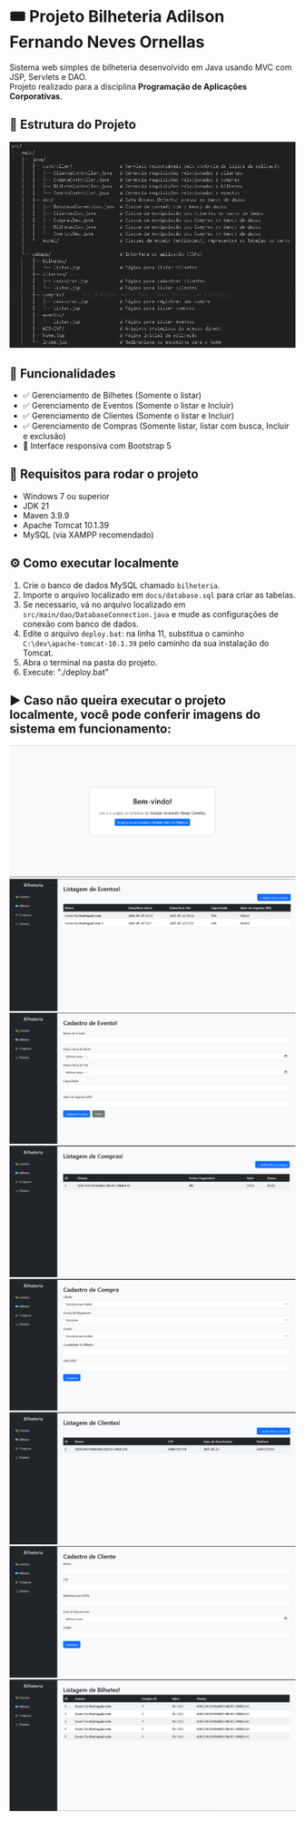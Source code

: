 # 🎟️ Projeto Bilheteria Adilson Fernando Neves Ornellas

Sistema web simples de bilheteria desenvolvido em Java usando MVC com JSP, Servlets e DAO.  
Projeto realizado para a disciplina **Programação de Aplicações Corporativas**.

## 📁 Estrutura do Projeto

![Estrutura do Projeto](docs/estrutura-projeto.png)

## 📌 Funcionalidades

- ✅ Gerenciamento de Bilhetes (Somente o listar)
- ✅ Gerenciamento de Eventos (Somente o listar e Incluir)
- ✅ Gerenciamento de Clientes (Somente o listar e Incluir)
- ✅ Gerenciamento de Compras (Somente listar, listar com busca, Incluir e exclusão)
- 🎨 Interface responsiva com Bootstrap 5

## 🚀 Requisitos para rodar o projeto

- Windows 7 ou superior  
- JDK 21  
- Maven 3.9.9  
- Apache Tomcat 10.1.39  
- MySQL (via XAMPP recomendado)

## ⚙️ Como executar localmente

1. Crie o banco de dados MySQL chamado `bilheteria`.
2. Importe o arquivo localizado em `docs/database.sql` para criar as tabelas.
3. Se necessario, vá no arquivo localizado em `src/main/dao/DatabaseConnection.java` e mude as configurações de conexão com banco de dados. 
4. Edite o arquivo `deploy.bat`: na linha 11, substitua o caminho `C:\dev\apache-tomcat-10.1.39` pelo caminho da sua instalação do Tomcat.  
5. Abra o terminal na pasta do projeto.  
6. Execute: "./deploy.bat"

## ▶️ Caso não queira executar o projeto localmente, você pode conferir imagens do sistema em funcionamento:
![print_01](docs/prints_funcionamento/print_01.png)
![print_02](docs/prints_funcionamento/print_02.png)
![print_03](docs/prints_funcionamento/print_03.png)
![print_04](docs/prints_funcionamento/print_04.png)
![print_05](docs/prints_funcionamento/print_05.png)
![print_06](docs/prints_funcionamento/print_06.png)
![print_07](docs/prints_funcionamento/print_07.png)
![print_08](docs/prints_funcionamento/print_08.png)

